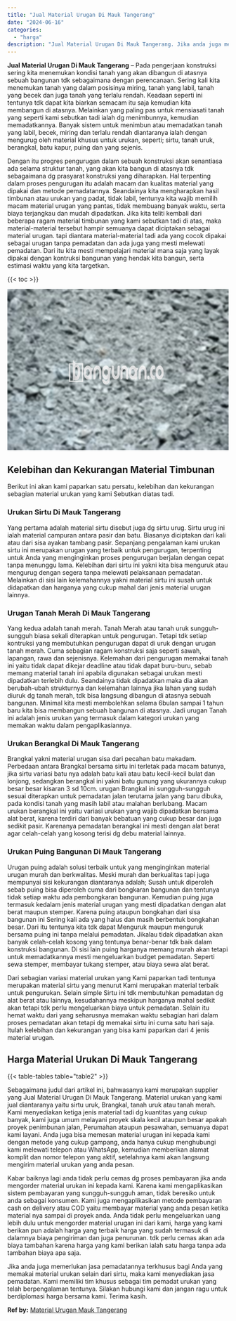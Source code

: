 ```yaml
---
title: "Jual Material Urugan Di Mauk Tangerang"
date: "2024-06-16"
categories: 
  - "harga"
description: "Jual Material Urugan Di Mauk Tangerang. Jika anda juga memerlukan jasa pemadatannya terkhusus bagi Anda yang memakai material urukan selain dari sirtu, maka..."
---
```


**Jual Material Urugan Di Mauk Tangerang** – Pada pengerjaan konstruksi sering kita menemukan kondisi tanah yang akan dibangun di atasnya sebuah bangunan tdk sebagaimana dengan perencanaan. Sering kali kita menemukan tanah yang dalam posisinya miring, tanah yang labil, tanah yang becek dan juga tanah yang terlalu rendah. Keadaan seperti ini tentunya tdk dapat kita biarkan semacam itu saja kemudian kita membangun di atasnya. Melainkan yang paling pas untuk mensiasati tanah yang seperti kami sebutkan tadi ialah dg menimbunnya, kemudian memadatkannya. Banyak sistem untuk menimbun atau memadatkan tanah yang labil, becek, miring dan terlalu rendah diantaranya ialah dengan mengurug oleh material khusus untuk urukan, seperti; sirtu, tanah uruk, berangkal, batu kapur, puing dan yang sejenis.

Dengan itu progres pengurugan dalam sebuah konstruksi akan senantiasa ada selama struktur tanah, yang akan kita bangun di atasnya tdk sebagaimana dg prasyarat konstruksi yang diharapkan. Hal terpenting dalam proses pengurugan itu adalah macam dan kualitas material yang dipakai dan metode pemadatannya. Seandainya kita mengharapkan hasil timbunan atau urukan yang padat, tidak labil, tentunya kita wajib memilih macam material urugan yang pantas, tidak membuang banyak waktu, serta biaya terjangkau dan mudah dipadatkan. Jika kita teliti kembali dari beberapa ragam material timbunan yang kami sebutkan tadi di atas, maka material-material tersebut hampir semuanya dapat diciptakan sebagai material urugan. tapi diantara material-material tadi ada yang cocok dipakai sebagai urugan tanpa pemadatan dan ada juga yang mesti melewati pemadatan. Dari itu kita mesti mempelajari material mana saja yang layak dipakai dengan kontruksi bangunan yang hendak kita bangun, serta estimasi waktu yang kita targetkan.

{{< toc >}}

![Jual Material Urugan Di Mauk Tangerang](/images/jual-urugan-05.png)

## Kelebihan dan Kekurangan Material Timbunan

Berikut ini akan kami paparkan satu persatu, kelebihan dan kekurangan sebagian material urukan yang kami Sebutkan diatas tadi.

### Urukan Sirtu Di Mauk Tangerang

Yang pertama adalah material sirtu disebut juga dg sirtu urug. Sirtu urug ini ialah material campuran antara pasir dan batu. Biasanya diciptakan dari kali atau dari sisa ayakan tambang pasir. Sepanjang pengalaman kami urukan sirtu ini merupakan urugan yang terbaik untuk pengurugan, terpenting untuk Anda yang menginginkan proses pengurugan berjalan dengan cepat tanpa menunggu lama. Kelebihan dari sirtu ini yakni kita bisa menguruk atau mengurug dengan segera tanpa melewati pelaksanaan pemadatan. Melainkan di sisi lain kelemahannya yakni material sirtu ini susah untuk didapatkan dan harganya yang cukup mahal dari jenis material urugan lainnya.

### Urugan Tanah Merah Di Mauk Tangerang

Yang kedua adalah tanah merah. Tanah Merah atau tanah uruk sungguh-sungguh biasa sekali diterapkan untuk pengurugan. Tetapi tdk setiap kontruksi yang membutuhkan pengurugan dapat di uruk dengan urugan tanah merah. Cuma sebagian ragam konstruksi saja seperti sawah, lapangan, rawa dan sejenisnya. Kelemahan dari pengurugan memakai tanah ini yaitu tidak dapat dikejar deadline atau tidak dapat buru-buru, sebab memang material tanah ini apabila digunakan sebagai urukan mesti dipadatkan terlebih dulu. Seandainya tidak dipadatkan maka dia akan berubah-ubah strukturnya dan kelemahan lainnya jika lahan yang sudah diuruk dg tanah merah, tdk bisa langsung dibangun di atasnya sebuah bangunan. Minimal kita mesti membolehkan selama 6bulan sampai 1 tahun baru kita bisa membangun sebuah bangunan di atasnya. Jadi urugan Tanah ini adalah jenis urukan yang termasuk dalam kategori urukan yang memakan waktu dalam pengaplikasiannya.

### Urukan Berangkal Di Mauk Tangerang

Brangkal yakni material urugan sisa dari pecahan batu makadam. Perbedaan antara Brangkal bersama sirtu ini terletak pada macam batunya, jika sirtu variasi batu nya adalah batu kali atau batu kecil-kecil bulat dan lonjong, sedangkan berangkal ini yakni batu gunung yang ukurannya cukup besar besar kisaran 3 sd 10cm. urugan Brangkal ini sungguh-sungguh sesuai diterapkan untuk pemadatan jalan terutama jalan yang baru dibuka, pada kondisi tanah yang masih labil atau malahan berlubang. Macam urukan berangkal ini yaitu variasi urukan yang wajib dipadatkan bersama alat berat, karena terdiri dari banyak bebatuan yang cukup besar dan juga sedikit pasir. Karenanya pemadatan berangkal ini mesti dengan alat berat agar celah-celah yang kosong terisi dg debu material lainnya.

### Urukan Puing Bangunan Di Mauk Tangerang

Urugan puing adalah solusi terbaik untuk yang menginginkan material urugan murah dan berkwalitas. Meski murah dan berkualitas tapi juga mempunyai sisi kekurangan diantaranya adalah; Susah untuk diperoleh sebab puing bisa diperoleh cuma dari bongkaran bangunan dan tentunya tidak setiap waktu ada pembongkaran bangunan. Kemudian puing juga termasuk kedalam jenis material urugan yang mesti dipadatkan dengan alat berat maupun stemper. Karena puing ataupun bongkahan dari sisa bangunan ini Sering kali ada yang halus dan masih berbentuk bongkahan besar. Dari itu tentunya kita tdk dapat Menguruk maupun menguruk bersama puing ini tanpa melalui pemadatan. Jikalau tidak dipadatkan akan banyak celah-celah kosong yang tentunya benar-benar tdk baik dalam konstruksi bangunan. Di sisi lain puing harganya memang murah akan tetapi untuk memadatkannya mesti mengeluarkan budget pemadatan. Seperti sewa stemper, membayar tukang stemper, atau biaya sewa alat berat.

Dari sebagian variasi material urukan yang Kami paparkan tadi tentunya merupakan material sirtu yang menurut Kami merupakan material terbaik untuk pengurukan. Selain simple Sirtu ini tdk membutuhkan pemadatan dg alat berat atau lainnya, kesudahannya meskipun harganya mahal sedikit akan tetapi tdk perlu mengeluarkan biaya untuk pemadatan. Selain itu hemat waktu dari yang seharusnya memakan waktu sebagian hari dalam proses pemadatan akan tetapi dg memakai sirtu ini cuma satu hari saja. Itulah kelebihan dan kekurangan yang bisa kami paparkan dari 4 jenis material urugan.

## Harga Material Urukan Di Mauk Tangerang

{{< table-tables table="table2" >}}

Sebagaimana judul dari artikel ini, bahwasanya kami merupakan supplier yang Jual Material Urugan Di Mauk Tangerang. Material urukan yang kami jual diantaranya yaitu sirtu uruk, Brangkal, tanah uruk atau tanah merah. Kami menyediakan ketiga jenis material tadi dg kuantitas yang cukup banyak, kami juga umum melayani proyek skala kecil ataupun besar apakah proyek penimbunan jalan, Perumahan ataupun pesawahan, semuanya dapat kami layani. Anda juga bisa memesan material urugan ini kepada kami dengan metode yang cukup gampang, anda hanya cukup menghubungi kami melewati telepon atau WhatsApp, kemudian memberikan alamat komplit dan nomor telepon yang aktif, setelahnya kami akan langsung mengirim material urukan yang anda pesan.

Kabar baiknya lagi anda tidak perlu cemas dg proses pembayaran jika anda mengorder material urukan ini kepada kami. Karena kami mengaplikasikan sistem pembayaran yang sungguh-sungguh aman, tidak beresiko untuk anda sebagai konsumen. Kami juga mengaplikasikan metode pembayaran cash on delivery atau COD yaitu membayar material yang anda pesan ketika material nya sampai di proyek anda. Anda tidak perlu mengeluarkan uang lebih dulu untuk mengorder material urugan ini dari kami, harga yang kami berikan pun adalah harga yang terbaik harga yang sudah termasuk di dalamnya biaya pengiriman dan juga penurunan. tdk perlu cemas akan ada biaya tambahan karena harga yang kami berikan ialah satu harga tanpa ada tambahan biaya apa saja.

Jika anda juga memerlukan jasa pemadatannya terkhusus bagi Anda yang memakai material urukan selain dari sirtu, maka kami menyediakan jasa pemadatan. Kami memiliki tim khusus sebagai tim pemadat urukan yang telah berpengalaman tentunya. Silakan hubungi kami dan jangan ragu untuk berdiplomasi harga bersama kami. Terima kasih.

**Ref by:** [Material Urugan Mauk Tangerang](https://id.wikipedia.org/wiki/Material)
